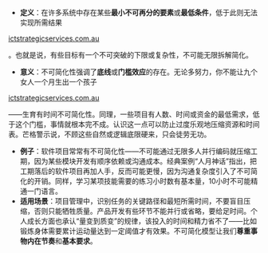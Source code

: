 - **定义**：在许多系统中存在某些**最小不可再分的要素**或**最低条件**，低于此则无法实现所需结果​

[ictstrategicservices.com.au](https://www.ictstrategicservices.com.au/2017/07/14/113-fantastic-thinking-tools-from-farnam-street/#:~:text=We%20find%20in%20most%20systems,to%20a%20defined%20point%2C%20irreducible)

。也就是说，有些目标有一个不可突破的下限或复杂性，不可能无限拆解简化。

- **意义**：不可简化性强调了**底线**或**门槛效应**的存在。无论多努力，你不能让九个女人一个月生出一个孩子​

[ictstrategicservices.com.au](https://www.ictstrategicservices.com.au/2017/07/14/113-fantastic-thinking-tools-from-farnam-street/#:~:text=We%20find%20in%20most%20systems,to%20a%20defined%20point%2C%20irreducible)

——生育有时间不可简化性。同理，一些项目有人数、时间或资金的最低需求，低于这个门槛，事情就根本完不成。认识这一点可以防止过度乐观地压缩资源和时间表。芒格警示说，不顾这些自然或逻辑底限硬来，只会徒劳无功。

- **例子**：软件项目常常有不可简化性——不可能通过无限多人并行编码就压缩工期，因为某些模块开发有顺序依赖或沟通成本。经典案例“人月神话”指出，把工期落后的软件项目再加人手，反而可能更慢，因为沟通复杂度引入了不可简化的开销。同样，学习某项技能需要的练习小时数有基本量，10小时不可能精通一门语言。
- **适用场景**：项目管理中，识别任务的关键路径和最短所需时间，不要盲目压缩，否则只能牺牲质量。产品开发有些环节不能并行或省略，要给足时间。个人成长方面也承认“量变到质变”的规律，该投入的时间和精力省不了——比如锻炼身体需要累计运动量达到一定阈值才有效果。不可简化模型让我们**尊重事物内在节奏**和**基本要求**。